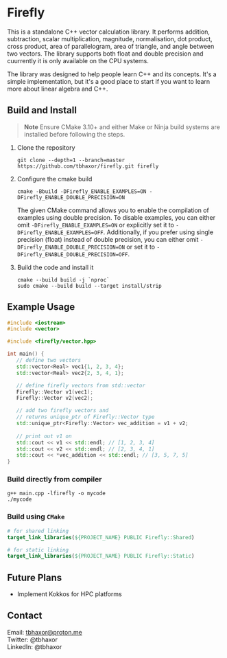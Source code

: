 # Firefly

This is a standalone C++ vector calculation library. It performs addition, subtraction, scalar multiplication, magnitude, normalisation, dot product, cross product, area of parallelogram, area of triangle, and angle between two vectors. The library supports both float and double precision and cuurrently it is only available on the CPU systems.

The library was designed to help people learn C++ and its concepts. It's a simple implementation, but it's a good place to start if you want to learn more about linear algebra and C++.

## Build and Install

> **Note** Ensure CMake 3.10+ and either Make or Ninja build systems are installed before following the steps.

1. Clone the repository
   ```console
   git clone --depth=1 --branch=master https://github.com/tbhaxor/firefly.git firefly
   ```

2. Configure the cmake build
   ```console
   cmake -Bbuild -DFirefly_ENABLE_EXAMPLES=ON -DFirefly_ENABLE_DOUBLE_PRECISION=ON
   ```

   The given CMake command allows you to enable the compilation of examples using double precision. To disable examples, you can either omit `-DFirefly_ENABLE_EXAMPLES=ON` or explicitly set it to `-DFirefly_ENABLE_EXAMPLES=OFF`. Additionally, if you prefer using single precision (float) instead of double precision, you can either omit `-DFirefly_ENABLE_DOUBLE_PRECISION=ON` or set it to `-DFirefly_ENABLE_DOUBLE_PRECISION=OFF`.

3. Build the code and install it
   ```console
   cmake --build build -j `nproc`
   sudo cmake --build build --target install/strip
   ```

## Example Usage

```c++
#include <iostream>
#include <vector>

#include <firefly/vector.hpp>

int main() {
   // define two vectors
   std::vector<Real> vec1{1, 2, 3, 4};
   std::vector<Real> vec2{2, 3, 4, 1};

   // define firefly vectors from std::vector
   Firefly::Vector v1(vec1);
   Firefly::Vector v2(vec2);

   // add two firefly vectors and 
   // returns unique_ptr of Firefly::Vector type
   std::unique_ptr<Firefly::Vector> vec_addition = v1 + v2;
   
   // print out v1 on 
   std::cout << v1 << std::endl; // [1, 2, 3, 4]
   std::cout << v2 << std::endl; // [2, 3, 4, 1]
   std::cout << *vec_addition << std::endl; // [3, 5, 7, 5]
}
```
### Build directly from compiler

```console
g++ main.cpp -lfirefly -o mycode
./mycode
```

### Build using `CMake`

```cmake
# for shared linking
target_link_libraries(${PROJECT_NAME} PUBLIC Firefly::Shared)

# for static linking
target_link_libraries(${PROJECT_NAME} PUBLIC Firefly::Static)
```

## Future Plans

- Implement Kokkos for HPC platforms

## Contact

Email: tbhaxor@proton.me <br />
Twitter: @tbhaxor <br />
LinkedIn: @tbhaxor 
